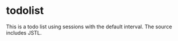 # todolist

This is a todo list using sessions with the default interval.
The source includes JSTL.
